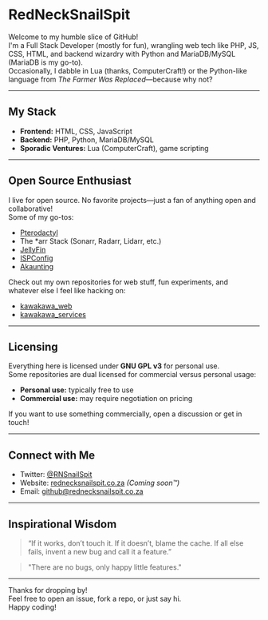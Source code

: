 # RedNeckSnailSpit

Welcome to my humble slice of GitHub!  
I'm a Full Stack Developer (mostly for fun), wrangling web tech like PHP, JS, CSS, HTML, and backend wizardry with Python and MariaDB/MySQL (MariaDB is my go-to).  
Occasionally, I dabble in Lua (thanks, ComputerCraft!) or the Python-like language from _The Farmer Was Replaced_—because why not?

---

## My Stack
- **Frontend:** HTML, CSS, JavaScript
- **Backend:** PHP, Python, MariaDB/MySQL
- **Sporadic Ventures:** Lua (ComputerCraft), game scripting

---

## Open Source Enthusiast
I live for open source. No favorite projects—just a fan of anything open and collaborative!  
Some of my go-tos:
- [Pterodactyl](https://github.com/pterodactyl/panel)
- The *arr Stack (Sonarr, Radarr, Lidarr, etc.)
- [JellyFin](https://github.com/jellyfin/jellyfin)
- [ISPConfig](https://github.com/ispconfig/ispconfig3)
- [Akaunting](https://github.com/akaunting/akaunting)

Check out my own repositories for web stuff, fun experiments, and whatever else I feel like hacking on:
- [kawakawa_web](https://github.com/RedNeckSnailSpit/kawakawa_web)
- [kawakawa_services](https://github.com/RedNeckSnailSpit/kawakawa_services)

---

## Licensing

Everything here is licensed under **GNU GPL v3** for personal use.  
Some repositories are dual licensed for commercial versus personal usage:
- **Personal use:** typically free to use
- **Commercial use:** may require negotiation on pricing

If you want to use something commercially, open a discussion or get in touch!

---

## Connect with Me
- Twitter: [@RNSnailSpit](https://twitter.com/RNSnailSpit)
- Website: [rednecksnailspit.co.za](https://rednecksnailspit.co.za/) _(Coming soon™)_
- Email: [github@rednecksnailspit.co.za](mailto:github@rednecksnailspit.co.za)

---

## Inspirational Wisdom

> “If it works, don’t touch it. If it doesn’t, blame the cache. If all else fails, invent a new bug and call it a feature.”

> "There are no bugs, only happy little features."

---

Thanks for dropping by!  
Feel free to open an issue, fork a repo, or just say hi.  
Happy coding!

